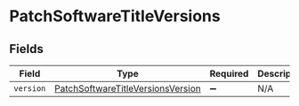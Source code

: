 # PatchSoftwareTitleVersions


## Fields

| Field                                                                                         | Type                                                                                          | Required                                                                                      | Description                                                                                   |
| --------------------------------------------------------------------------------------------- | --------------------------------------------------------------------------------------------- | --------------------------------------------------------------------------------------------- | --------------------------------------------------------------------------------------------- |
| `version`                                                                                     | [PatchSoftwareTitleVersionsVersion](../../models/shared/patchsoftwaretitleversionsversion.md) | :heavy_minus_sign:                                                                            | N/A                                                                                           |